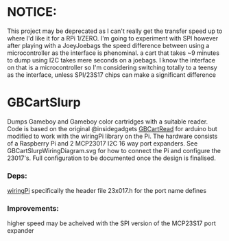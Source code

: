 # NOTICE: 
This project may be deprecated as I can't really get the transfer speed up to where I'd like it for a RPi 1/ZERO. I'm going to experiment with SPI however after playing with a JoeyJoebags the speed difference between using a microcontroller as the interface is phenominal. a cart that takes ~9 minutes to dump using I2C takes mere seconds on a joebags. I know the interface on that is a microcontroller so I'm considering switching totally to a teensy as the interface, unless SPI/23S17 chips can make a significant difference
# GBCartSlurp
Dumps Gameboy and Gameboy color cartridges with a suitable reader. Code is based on the original @insidegadgets [GBCartRead](https://github.com/insidegadgets/GBCartRead) for arduino but modified to work with the wiringPi library on the Pi. The hardware consists of a Raspberry Pi and 2 MCP23017 I2C 16 way port expanders.  See GBCartSlurpWiringDiagram.svg for how to connect the Pi and configure the 23017's. Full configuration to be documented once the design is finalised.

### Deps:
[wiringPi](https://projects.drogon.net/raspberry-pi/wiringpi)
specifically the header file 23x017.h for the port name defines

### Improvements:
higher speed may be acheived with the SPI version of the MCP23S17 port expander
